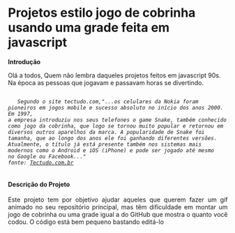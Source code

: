 <h1>Projetos estilo jogo de cobrinha usando uma grade feita em javascript</h1>
<b>Introdução</b>
<p>Olá a todos, Quem não lembra daqueles projetos feitos em javascript 90s. Na época as pessoas que jogavam e passavam horas se divertindo. </p>

<code>
   <i>Segundo o site tectudo.com,"...os celulares da Nokia foram pioneiros em jogos mobile e sucesso absoluto no início dos anos 2000. Em 1997, 
a empresa introduziu nos seus telefones o game Snake, também conhecido como jogo da cobrinha, que logo se tornou muito popular e retornou em 
diversos outros aparelhos da marca. A popularidade de Snake foi tamanha, que ao longo dos anos ele foi ganhando diferentes versões. 
Atualmente, o título já está presente também nos sistemas mais modernos como o Android e iOS (iPhone) e pode ser jogado até mesmo 
no Google ou Facebook..." 
fonte: <a href="https://www.techtudo.com.br/listas/2020/05/nokia-faz-155-anos-veja-curiosidades-do-jogo-da-cobrinha-do-tijolao.ghtml">Tectudo.com.br</a>
  </i>
</code>
<h4>Descrição do Projeto</h4>
<p align="justify">Este projeto tem por objetivo ajudar aqueles que querem fazer um gif animado no seu repositório principal, mas têm dificuldade em
 montar um jogo de cobrinha ou uma grade igual a do GitHub que mostra o quanto você codou. O código está bem pequeno bastando editá-lo</a>
